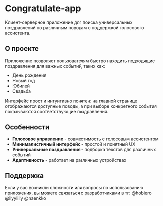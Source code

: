 # Congratulate-app
Клиент-серверное приложение для поиска универсальных поздравлений по различным поводам с поддержкой голосового ассистента.

## О проекте
Приложение позволяет пользователям быстро находить подходящие поздравления для важных событий, таких как:
- День рождения
- Новый год
- Юбилей
- Свадьба

Интерфейс прост и интуитивно понятен: на главной странице отображаются доступные поводы, а при выборе конкретного события показываются соответствующие поздравления.

## Особенности

- **Голосовое управление** - совместимость с голосовым ассистентом
- **Минималистичный интерфейс** - простой и понятный UX
- **Универсальные поздравления** - подборка текстов для различных событий
- **Адаптивность** - работает на различных устройствах

## Поддержка
Если у вас возникли сложности или вопросы по использованию приложения, вы можете связаться с разработчиками в тг: @hobiero @ilyyliily @naenkko